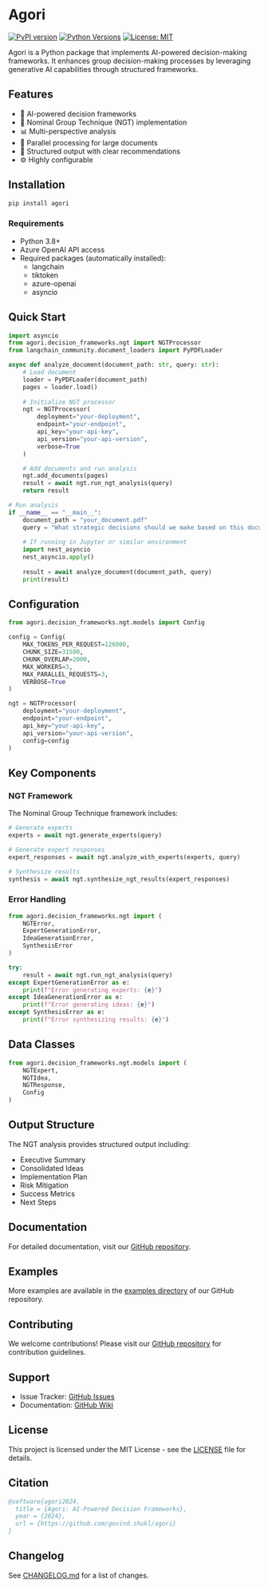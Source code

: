 # Agori

[![PyPI version](https://badge.fury.io/py/agori.svg)](https://badge.fury.io/py/agori)
[![Python Versions](https://img.shields.io/pypi/pyversions/agori.svg)](https://pypi.org/project/agori/)
[![License: MIT](https://img.shields.io/badge/License-MIT-yellow.svg)](https://opensource.org/licenses/MIT)

Agori is a Python package that implements AI-powered decision-making frameworks. It enhances group decision-making processes by leveraging generative AI capabilities through structured frameworks.

## Features

- 🤖 AI-powered decision frameworks
- 🎯 Nominal Group Technique (NGT) implementation
- 📊 Multi-perspective analysis
- 🚀 Parallel processing for large documents
- 📝 Structured output with clear recommendations
- ⚙️ Highly configurable

## Installation

```bash
pip install agori
```

### Requirements

- Python 3.8+
- Azure OpenAI API access
- Required packages (automatically installed):
  - langchain
  - tiktoken
  - azure-openai
  - asyncio

## Quick Start

```python
import asyncio
from agori.decision_frameworks.ngt import NGTProcessor 
from langchain_community.document_loaders import PyPDFLoader

async def analyze_document(document_path: str, query: str):
    # Load document
    loader = PyPDFLoader(document_path)
    pages = loader.load()
    
    # Initialize NGT processor
    ngt = NGTProcessor(
        deployment="your-deployment",
        endpoint="your-endpoint", 
        api_key="your-api-key",
        api_version="your-api-version",
        verbose=True
    )

    # Add documents and run analysis
    ngt.add_documents(pages)
    result = await ngt.run_ngt_analysis(query)
    return result

# Run analysis
if __name__ == "__main__":
    document_path = "your_document.pdf"
    query = "What strategic decisions should we make based on this document?"
    
    # If running in Jupyter or similar environment
    import nest_asyncio
    nest_asyncio.apply()
    
    result = await analyze_document(document_path, query)
    print(result)
```

## Configuration

```python
from agori.decision_frameworks.ngt.models import Config

config = Config(
    MAX_TOKENS_PER_REQUEST=126000,
    CHUNK_SIZE=31500,
    CHUNK_OVERLAP=2000,
    MAX_WORKERS=3,
    MAX_PARALLEL_REQUESTS=3,
    VERBOSE=True
)

ngt = NGTProcessor(
    deployment="your-deployment",
    endpoint="your-endpoint", 
    api_key="your-api-key",
    api_version="your-api-version",
    config=config
)
```

## Key Components

### NGT Framework
The Nominal Group Technique framework includes:

```python
# Generate experts
experts = await ngt.generate_experts(query)

# Generate expert responses
expert_responses = await ngt.analyze_with_experts(experts, query)

# Synthesize results
synthesis = await ngt.synthesize_ngt_results(expert_responses)
```

### Error Handling

```python
from agori.decision_frameworks.ngt import (
    NGTError,
    ExpertGenerationError,
    IdeaGenerationError,
    SynthesisError
)

try:
    result = await ngt.run_ngt_analysis(query)
except ExpertGenerationError as e:
    print(f"Error generating experts: {e}")
except IdeaGenerationError as e:
    print(f"Error generating ideas: {e}")
except SynthesisError as e:
    print(f"Error synthesizing results: {e}")
```

## Data Classes

```python
from agori.decision_frameworks.ngt.models import (
    NGTExpert,
    NGTIdea,
    NGTResponse,
    Config
)
```

## Output Structure

The NGT analysis provides structured output including:
- Executive Summary
- Consolidated Ideas
- Implementation Plan
- Risk Mitigation
- Success Metrics
- Next Steps

## Documentation

For detailed documentation, visit our [GitHub repository](https://github.com/govind.shukl/agori).

## Examples

More examples are available in the [examples directory](https://github.com/govind.shukl/agori/tree/main/examples) of our GitHub repository.

## Contributing

We welcome contributions! Please visit our [GitHub repository](https://github.com/govind.shukl/agori) for contribution guidelines.

## Support

- Issue Tracker: [GitHub Issues](https://github.com/govind.shukl/agori/issues)
- Documentation: [GitHub Wiki](https://github.com/govind.shukl/agori/wiki)

## License

This project is licensed under the MIT License - see the [LICENSE](https://github.com/govind.shukl/agori/blob/main/LICENSE) file for details.

## Citation

```bibtex
@software{agori2024,
  title = {Agori: AI-Powered Decision Frameworks},
  year = {2024},
  url = {https://github.com/govind.shukl/agori}
}
```

## Changelog

See [CHANGELOG.md](https://github.com/govind.shukl/agori/blob/main/CHANGELOG.md) for a list of changes.